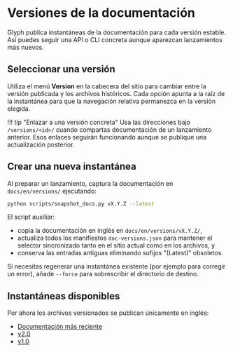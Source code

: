 # Versiones de la documentación

Glyph publica instantáneas de la documentación para cada versión estable. Así
puedes seguir una API o CLI concreta aunque aparezcan lanzamientos más nuevos.

## Seleccionar una versión

Utiliza el menú **Version** en la cabecera del sitio para cambiar entre la
versión publicada y los archivos históricos. Cada opción apunta a la raíz de la
instantánea para que la navegación relativa permanezca en la versión elegida.

!!! tip "Enlazar a una versión concreta"
    Usa las direcciones bajo `/versions/<id>/` cuando compartas documentación
    de un lanzamiento anterior. Esos enlaces seguirán funcionando aunque se
    publique una actualización posterior.

## Crear una nueva instantánea

Al preparar un lanzamiento, captura la documentación en `docs/en/versions/`
ejecutando:

```bash
python scripts/snapshot_docs.py vX.Y.Z --latest
```

El script auxiliar:

- copia la documentación en inglés en `docs/en/versions/vX.Y.Z/`,
- actualiza todos los manifiestos `doc-versions.json` para mantener el selector
  sincronizado tanto en el sitio actual como en los archivos, y
- conserva las entradas antiguas eliminando sufijos "(Latest)" obsoletos.

Si necesitas regenerar una instantánea existente (por ejemplo para corregir un
error), añade `--force` para sobrescribir el directorio de destino.

## Instantáneas disponibles

Por ahora los archivos versionados se publican únicamente en inglés:

- [Documentación más reciente](../../)
- [v2.0](../../versions/v2.0/)
- [v1.0](../../versions/v1.0/)
